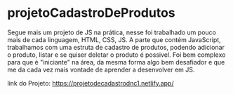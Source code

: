 # projetoCadastroDeProdutos

Segue mais um projeto de JS na prática, nesse foi trabalhado um pouco mais de cada linguagem, HTML, CSS, JS.
A parte que contém JavaScript, trabalhamos com uma estruta de cadastro de produtos, podendo adicionar o produto, listar e se quiser deletar o produto é possivel. Foi bem complexo para que é "iniciante" na área, da mesma forma algo bem desafiador e que me da cada vez mais vontade de aprender a desenvolver em JS.

link do Projeto: https://projetodecadastrodnc1.netlify.app/
